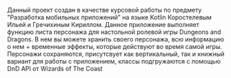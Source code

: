 Данный проект создан в качестве курсовой работы по предмету "Разработка мобильных приложений" на языке Kotlin Коростелевым Ильей и Гречихиным Кириллом.
Данное приложение выполняет функцию листа персонажа для настольной ролевой игры Dungeons and Dragons. В нем вы можете хранить своего персонажа, всю информацию о нем + временные эффекты, которые действуют во время самой игры. Персонажи сохраняются, присутсвует как вертикальный, так и книжный вариант для работы с приложением, классы подгружаются с помощью DnD API от Wizards of The Coast
